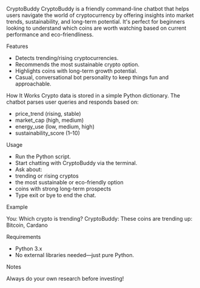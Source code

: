 CryptoBuddy
CryptoBuddy is a friendly command-line chatbot that helps users navigate the world of cryptocurrency by offering insights into market trends, sustainability, and long-term potential. It's perfect for beginners looking to understand which coins are worth watching based on current performance and eco-friendliness.

Features
- Detects trending/rising cryptocurrencies.
- Recommends the most sustainable crypto option.
- Highlights coins with long-term growth potential.
- Casual, conversational bot personality to keep things fun and approachable.

How It Works
Crypto data is stored in a simple Python dictionary. The chatbot parses user queries and responds based on:
- price_trend (rising, stable)
- market_cap (high, medium)
- energy_use (low, medium, high)
- sustainability_score (1–10)

Usage
- Run the Python script.
- Start chatting with CryptoBuddy via the terminal.
- Ask about:
- trending or rising cryptos
- the most sustainable or eco-friendly option
- coins with strong long-term prospects
- Type exit or bye to end the chat.

Example

You: Which crypto is trending?
CryptoBuddy: These coins are trending up: Bitcoin, Cardano

Requirements
- Python 3.x
- No external libraries needed—just pure Python.

Notes

 Always do your own research before investing!





